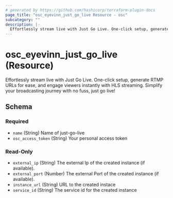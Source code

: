 ```yaml
---
# generated by https://github.com/hashicorp/terraform-plugin-docs
page_title: "osc_eyevinn_just_go_live Resource - osc"
subcategory: ""
description: |-
  Effortlessly stream live with Just Go Live. One-click setup, generate RTMP URLs for ease, and engage viewers instantly with HLS streaming. Simplify your broadcasting journey with no fuss, just go live!
---
```


# osc_eyevinn_just_go_live (Resource)

Effortlessly stream live with Just Go Live. One-click setup, generate RTMP URLs for ease, and engage viewers instantly with HLS streaming. Simplify your broadcasting journey with no fuss, just go live!



<!-- schema generated by tfplugindocs -->
## Schema

### Required

- `name` (String) Name of just-go-live
- `osc_access_token` (String) Your personal access token

### Read-Only

- `external_ip` (String) The external Ip of the created instance (if available).
- `external_port` (Number) The external Port of the created instance (if available).
- `instance_url` (String) URL to the created instace
- `service_id` (String) The service id for the created instance
